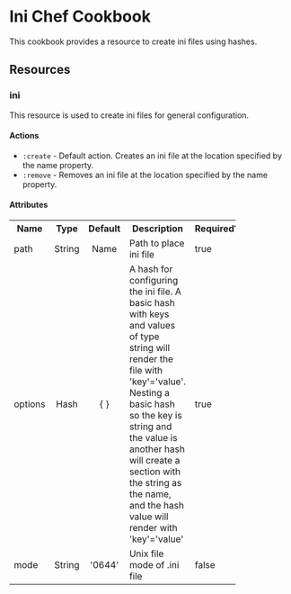 # Ini Chef Cookbook

This cookbook provides a resource to create ini files using hashes.

## Resources

### ini

This resource is used to create ini files for general configuration.

#### Actions
* `:create` - Default action. Creates an ini file at the location specified by the name property.
* `:remove` - Removes an ini file at the location specified by the name property.

#### Attributes

<table style="width:80%">
  <tr>
    <th>Name</th>
    <th>Type</th>
    <th>Default</th>
    <th>Description</th>
    <th>Required?</th>
  </tr>
  <tr>
    <td>path</td>
    <td align="center">String</td>
     <td align="center">Name</td>
    <td>Path to place ini file</td>
    <td>true</td>
  </tr>
  <tr>
    <td>options</td>
    <td align="center">Hash</td>
    <td align="center">{ }</td>
    <td>A hash for configuring the ini file. A basic hash with keys and values of type string will render the file with 'key'='value'. Nesting a basic hash so the key is string and the value is another hash will create a section with the string as the name, and the hash value will render with 'key'='value'</td>
    <td>true</td>
  </tr>
  <tr>
    <td>mode</td>
    <td align="center">String</td>
    <td align="center">'0644'</td>
    <td>Unix file mode of .ini file</td>
    <td>false</td>
  </tr>
</table>
